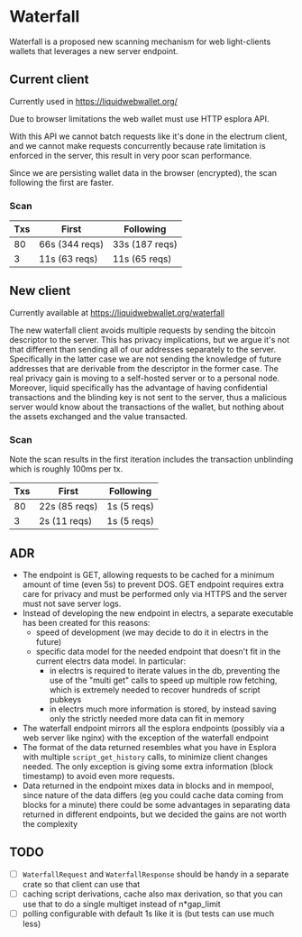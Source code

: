 

# Waterfall

Waterfall is a proposed new scanning mechanism for web light-clients wallets that leverages a new server endpoint.

## Current client

Currently used in https://liquidwebwallet.org/

Due to browser limitations the web wallet must use HTTP esplora API. 

With this API we cannot batch requests like it's done in the electrum client, and we cannot make requests concurrently because rate limitation is enforced in the server, this result in very poor scan performance.

Since we are persisting wallet data in the browser (encrypted), the scan following the first are faster.

### Scan

Txs | First          | Following
----|----------------|----------------
 80 | 66s (344 reqs) | 33s (187 reqs)
  3 | 11s (63 reqs)  | 11s (65 reqs)

## New client

Currently available at https://liquidwebwallet.org/waterfall

The new waterfall client avoids multiple requests by sending the bitcoin descriptor to the server.
This has privacy implications, but we argue it's not that different than sending all of our addresses separately to the server. Specifically in the latter case we are not sending the knowledge of future addresses that are derivable from the descriptor in the former case. The real privacy gain is moving to a self-hosted server or to a personal node.
Moreover, liquid specifically has the advantage of having confidential transactions and the blinding key is not sent to the server, thus a malicious server would know about the transactions of the wallet, but nothing about the assets exchanged and the value transacted.

### Scan

Note the scan results in the first iteration includes the transaction unblinding which is roughly 100ms per tx.

Txs | First         | Following
----|---------------|-------------
 80 | 22s (85 reqs) | 1s (5 reqs)
  3 | 2s (11 reqs)  | 1s (5 reqs)


## ADR

* The endpoint is GET, allowing requests to be cached for a minimum amount of time (even 5s) to prevent DOS. GET endpoint requires extra care for privacy and must be performed only via HTTPS and the server must not save server logs.
* Instead of developing the new endpoint in electrs, a separate executable has been created for this reasons:
    * speed of development (we may decide to do it in electrs in the future)
    * specific data model for the needed endpoint that doesn't fit in the current electrs data model. In particular:
        * in electrs is required to iterate values in the db, preventing the use of the "multi get" calls to speed up multiple row fetching, which is extremely needed to recover hundreds of script pubkeys
        * in electrs much more information is stored, by instead saving only the strictly needed more data can fit in memory
* The waterfall endpoint mirrors all the esplora endpoints (possibly via a web server like nginx) with the exception of the waterfall endpoint
* The format of the data returned resembles what you have in Esplora with multiple `script_get_history` calls, to minimize client changes needed. The only exception is giving some extra information (block timestamp) to avoid even more requests.
* Data returned in the endpoint mixes data in blocks and in mempool, since nature of the data differs (eg you could cache data coming from blocks for a minute) there could be some advantages in separating data returned in different endpoints, but we decided the gains are not worth the complexity

## TODO

- [ ] `WaterfallRequest` and `WaterfallResponse` should be handy in a separate crate so that client can use that
- [ ] caching script derivations, cache also max derivation, so that you can use that to do a single multiget instead of n*gap_limit
- [ ] polling configurable with default 1s like it is (but tests can use much less)